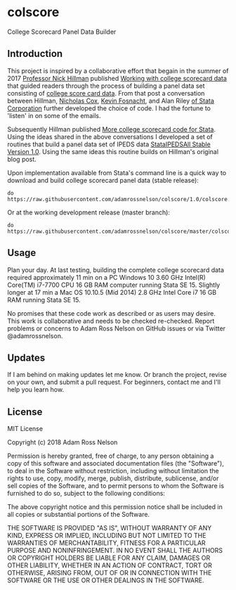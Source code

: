 # colscore

College Scorecard Panel Data Builder

## Introduction

This project is inspired by a collaborative effort that begain in the summer of 2017 [Professor Nick Hillman](https://elpa.education.wisc.edu/elpa/people/faculty-and-staff-directory/nicholas-hillman) published [Working with college scorecard data](http://website.education.wisc.edu/nwhillman/index.php/2017/06/09/working-with-college-scorecard-data/) that guided readers through the process of building a panel data set consisting of [college score card data](https://collegescorecard.ed.gov/data/). From that post a conversation between Hillman, [Nicholas Cox](https://www.dur.ac.uk/geography/staff/geogstaffhidden/?id=335), [Kevin Fosnacht](http://education.indiana.edu/dotnetforms/Profile.aspx?u=kfosnach), and Alan Riley [of Stata Corporation](https://blog.stata.com/author/ariley/) further developed the choice of code. I had the fortune to 'listen' in on some of the emails.

Subsequently Hillman published [More college scorecard code for Stata](http://website.education.wisc.edu/nwhillman/index.php/2017/06/23/more-college-scorecard-code-for-stata/). Using the ideas shared in the above conversations I developed a set of routines that build a panel data set of IPEDS data [StataIPEDSAll Stable Version 1.0](https://github.com/adamrossnelson/StataIPEDSAll/tree/1.0). Using the same ideas this routine builds on Hillman's original blog post.

Upon implementation available from Stata's command line is a quick way to download and build college scorecard panel data (stable release):

```
do https://raw.githubusercontent.com/adamrossnelson/colscore/1.0/colscore.do
```
Or at the working development release (master branch):
```
do https://raw.githubusercontent.com/adamrossnelson/colscore/master/colscore.do
```

## Usage

Plan your day. At last testing, building the complete college scorecard data required approximately 11 min on a PC Windows 10 3.60 GHz Intel(R) Core(TM) i7-7700 CPU 16 GB RAM computer running Stata SE 15. Slightly longer at 17 min a Mac OS 10.10.5 (Mid 2014) 2.8 GHz Intel Core i7 16 GB RAM running Stata SE 15.

No promises that these code work as described or as users may desire. This work is collaborative and needs to be checked re-checked. Report problems or concerns to Adam Ross Nelson on GitHub issues or via Twitter @adamrossnelson.

## Updates

If I am behind on making updates let me know. Or branch the project, revise on your own, and submit a pull request. For beginners, contact me and I'll help you learn how.

## License

MIT License

Copyright (c) 2018 Adam Ross Nelson

Permission is hereby granted, free of charge, to any person obtaining a copy
of this software and associated documentation files (the "Software"), to deal
in the Software without restriction, including without limitation the rights
to use, copy, modify, merge, publish, distribute, sublicense, and/or sell
copies of the Software, and to permit persons to whom the Software is
furnished to do so, subject to the following conditions:

The above copyright notice and this permission notice shall be included in all
copies or substantial portions of the Software.

THE SOFTWARE IS PROVIDED "AS IS", WITHOUT WARRANTY OF ANY KIND, EXPRESS OR
IMPLIED, INCLUDING BUT NOT LIMITED TO THE WARRANTIES OF MERCHANTABILITY,
FITNESS FOR A PARTICULAR PURPOSE AND NONINFRINGEMENT. IN NO EVENT SHALL THE
AUTHORS OR COPYRIGHT HOLDERS BE LIABLE FOR ANY CLAIM, DAMAGES OR OTHER
LIABILITY, WHETHER IN AN ACTION OF CONTRACT, TORT OR OTHERWISE, ARISING FROM,
OUT OF OR IN CONNECTION WITH THE SOFTWARE OR THE USE OR OTHER DEALINGS IN THE
SOFTWARE.
